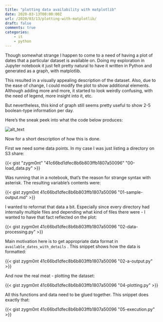 ```yaml
---
title: "plotting data availability with matplotlib"
date: 2020-03-13T00:00:00Z
url: /2020/03/13/plotting-with-matplotlib/
draft: false
comments: true
categories: 
    - it
    - python
---
```


Though somewhat strange I happen to come to a need of having a plot of
dates that a particular dataset is available on. Doing my exploration in
Jupyter notebook it just felt pretty natural to have it written in
Python and generated as a graph, with matplotlib. 

This resulted in a visually appealing description of the dataset. Also,
due to the ease of change, I could modify the plot to show additional
elements. Although adding more and more, it started to look weirdly
confusing, with the need of legend, more insight into it, etc.

But nevertheless, this kind of graph still seems pretty useful to show
2-5 boolean-type information per day.

Here’s the sneak peek into what the code below produces:




![alt_text](/post_images/06-sample.png "image_tooltip")


Now for a short description of how this is done.

First we need some data points. In my case I was just listing a
directory on S3 share:

{{< gist "zygm0nt" "41c66bd1dfec8b6b803ffb1807a50096"  "00-load_data.py" >}}

Was running that in a notebook, that’s the reason for strange syntax
with asterisk. The resulting variable’s contents were:


{{< gist zygm0nt 41c66bd1dfec8b6b803ffb1807a50096  "01-sample-output.md" >}}

I wanted to reformat that data a bit. Especially since every directory
had internally multiple files and depending what kind of files there
were - I wanted to have that fact reflected on the plot:

{{< gist zygm0nt 41c66bd1dfec8b6b803ffb1807a50096  "02-data-processing.py" >}}

Main motivation here is to get appropriate data format in
`available_dates_with_details` . This snippet shows how the data is
formatted: 

{{< gist zygm0nt 41c66bd1dfec8b6b803ffb1807a50096  "02-a-output.py" >}}

And now the real meat - plotting the dataset:

{{< gist zygm0nt 41c66bd1dfec8b6b803ffb1807a50096  "04-plotting.py" >}}

All this functions and data need to be glued together. This snippet does
exactly that: 

{{< gist zygm0nt 41c66bd1dfec8b6b803ffb1807a50096  "05-execution.py" >}}

